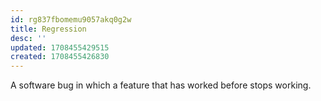 ```yaml
---
id: rg837fbomemu9057akq0g2w
title: Regression
desc: ''
updated: 1708455429515
created: 1708455426830
---
```


A software bug in which a feature that has worked before stops working.
